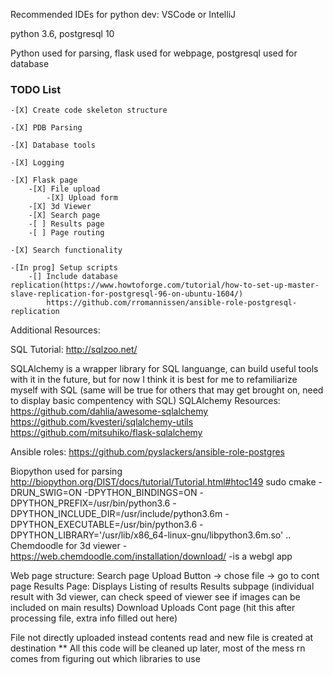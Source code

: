 Recommended IDEs for python dev: VSCode or IntelliJ

python 3.6, postgresql 10

Python used for parsing, flask used for webpage, postgresql used for database

### TODO List
    -[X] Create code skeleton structure

    -[X] PDB Parsing

    -[X] Database tools

    -[X] Logging

    -[X] Flask page
        -[X] File upload
            -[X] Upload form
        -[X] 3d Viewer
        -[X] Search page
        -[ ] Results page
        -[ ] Page routing
        
    -[X] Search functionality

    -[In prog] Setup scripts
        -[] Include database replication(https://www.howtoforge.com/tutorial/how-to-set-up-master-slave-replication-for-postgresql-96-on-ubuntu-1604/)
            https://github.com/rromannissen/ansible-role-postgresql-replication

Additional Resources:

 SQL Tutorial:
 http://sqlzoo.net/

 SQLAlchemy is a wrapper library for SQL languange, can build useful tools with it in the future, but for now I think it is best for me to refamiliarize myself with SQL (same will be true for others that may get brought on, need to display basic compentency with SQL)
 SQLAlchemy Resources:
 https://github.com/dahlia/awesome-sqlalchemy
 https://github.com/kvesteri/sqlalchemy-utils
 https://github.com/mitsuhiko/flask-sqlalchemy

 Ansible roles:
 https://github.com/pyslackers/ansible-role-postgres


Biopython used for parsing http://biopython.org/DIST/docs/tutorial/Tutorial.html#htoc149
sudo cmake -DRUN_SWIG=ON -DPYTHON_BINDINGS=ON -DPYTHON_PREFIX=/usr/bin/python3.6 -DPYTHON_INCLUDE_DIR=/usr/include/python3.6m -DPYTHON_EXECUTABLE=/usr/bin/python3.6 -DPYTHON_LIBRARY='/usr/lib/x86_64-linux-gnu/libpython3.6m.so' ..
Chemdoodle for 3d viewer - https://web.chemdoodle.com/installation/download/
    -is a webgl app

Web page structure:
    Search page
        Upload Button -> chose file -> go to cont page
    Results Page: Displays Listing of results
        Results subpage (individual result with 3d viewer, can check speed of viewer see if images can be included on main results)
        Download
    Uploads Cont page (hit this after processing file, extra info filled out here)

File not directly uploaded instead contents read and new file is created at destination 
** All this code will be cleaned up later, most of the mess rn comes from figuring out which libraries to use


